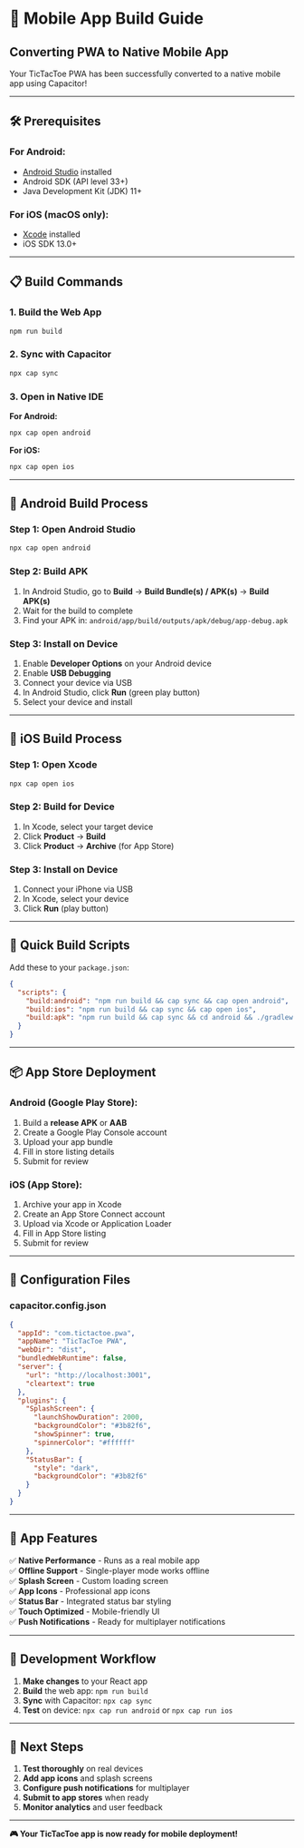 # 📱 Mobile App Build Guide

## **Converting PWA to Native Mobile App**

Your TicTacToe PWA has been successfully converted to a native mobile app using Capacitor!

---

## **🛠️ Prerequisites**

### **For Android:**
- [Android Studio](https://developer.android.com/studio) installed
- Android SDK (API level 33+)
- Java Development Kit (JDK) 11+

### **For iOS (macOS only):**
- [Xcode](https://developer.apple.com/xcode/) installed
- iOS SDK 13.0+

---

## **📋 Build Commands**

### **1. Build the Web App**
```bash
npm run build
```

### **2. Sync with Capacitor**
```bash
npx cap sync
```

### **3. Open in Native IDE**

**For Android:**
```bash
npx cap open android
```

**For iOS:**
```bash
npx cap open ios
```

---

## **🤖 Android Build Process**

### **Step 1: Open Android Studio**
```bash
npx cap open android
```

### **Step 2: Build APK**
1. In Android Studio, go to **Build** → **Build Bundle(s) / APK(s)** → **Build APK(s)**
2. Wait for the build to complete
3. Find your APK in: `android/app/build/outputs/apk/debug/app-debug.apk`

### **Step 3: Install on Device**
1. Enable **Developer Options** on your Android device
2. Enable **USB Debugging**
3. Connect your device via USB
4. In Android Studio, click **Run** (green play button)
5. Select your device and install

---

## **🍎 iOS Build Process**

### **Step 1: Open Xcode**
```bash
npx cap open ios
```

### **Step 2: Build for Device**
1. In Xcode, select your target device
2. Click **Product** → **Build**
3. Click **Product** → **Archive** (for App Store)

### **Step 3: Install on Device**
1. Connect your iPhone via USB
2. In Xcode, select your device
3. Click **Run** (play button)

---

## **🚀 Quick Build Scripts**

Add these to your `package.json`:

```json
{
  "scripts": {
    "build:android": "npm run build && cap sync && cap open android",
    "build:ios": "npm run build && cap sync && cap open ios",
    "build:apk": "npm run build && cap sync && cd android && ./gradlew assembleDebug"
  }
}
```

---

## **📦 App Store Deployment**

### **Android (Google Play Store):**
1. Build a **release APK** or **AAB**
2. Create a Google Play Console account
3. Upload your app bundle
4. Fill in store listing details
5. Submit for review

### **iOS (App Store):**
1. Archive your app in Xcode
2. Create an App Store Connect account
3. Upload via Xcode or Application Loader
4. Fill in App Store listing
5. Submit for review

---

## **🔧 Configuration Files**

### **capacitor.config.json**
```json
{
  "appId": "com.tictactoe.pwa",
  "appName": "TicTacToe PWA",
  "webDir": "dist",
  "bundledWebRuntime": false,
  "server": {
    "url": "http://localhost:3001",
    "cleartext": true
  },
  "plugins": {
    "SplashScreen": {
      "launchShowDuration": 2000,
      "backgroundColor": "#3b82f6",
      "showSpinner": true,
      "spinnerColor": "#ffffff"
    },
    "StatusBar": {
      "style": "dark",
      "backgroundColor": "#3b82f6"
    }
  }
}
```

---

## **📱 App Features**

✅ **Native Performance** - Runs as a real mobile app  
✅ **Offline Support** - Single-player mode works offline  
✅ **Splash Screen** - Custom loading screen  
✅ **App Icons** - Professional app icons  
✅ **Status Bar** - Integrated status bar styling  
✅ **Touch Optimized** - Mobile-friendly UI  
✅ **Push Notifications** - Ready for multiplayer notifications  

---

## **🔄 Development Workflow**

1. **Make changes** to your React app
2. **Build** the web app: `npm run build`
3. **Sync** with Capacitor: `npx cap sync`
4. **Test** on device: `npx cap run android` or `npx cap run ios`

---

## **🎯 Next Steps**

1. **Test thoroughly** on real devices
2. **Add app icons** and splash screens
3. **Configure push notifications** for multiplayer
4. **Submit to app stores** when ready
5. **Monitor analytics** and user feedback

---

**🎮 Your TicTacToe app is now ready for mobile deployment!** 
